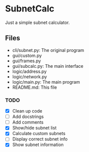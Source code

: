 # SubnetCalc
Just a simple subnet calculator.

## Files
- cli/subnet.py: The original program
- gui/custom.py
- gui/frames.py
- gui/subcalc.py: The main interface
- logic/address.py
- logic/network.py
- logic/main.py: The main program
- README.md: This file

### TODO
- [x] Clean up code
- [ ] Add docstrings
- [ ] Add comments
- [x] Show/hide subnet list
- [x] Calculate custom subnets
- [ ] Display correct subnet info
- [X] Show subnet information
